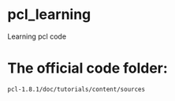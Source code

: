 # pcl_learning
Learning pcl code

# The official code folder:
	pcl-1.8.1/doc/tutorials/content/sources
